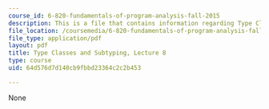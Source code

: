 ```yaml
---
course_id: 6-820-fundamentals-of-program-analysis-fall-2015
description: This is a file that contains information regarding Type Classes and Subtyping.
file_location: /coursemedia/6-820-fundamentals-of-program-analysis-fall-2015/64d576d7d140cb9fbbd23364c2c2b453_MIT6_820F15_L08.pdf
file_type: application/pdf
layout: pdf
title: Type Classes and Subtyping, Lecture 8
type: course
uid: 64d576d7d140cb9fbbd23364c2c2b453

---
```

None